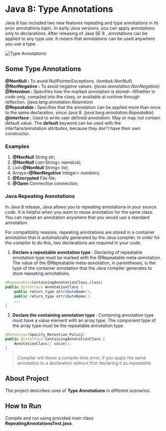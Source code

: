 # Java 8: Type Annotations
Java 8 has included two new features repeating and type annotations in its prior annotations topic. In early Java versions, you can apply annotations only to declarations. After releasing of Java SE 8 , annotations can be applied to any type use. It means that annotations can be used anywhere you use a type.  

![Type Annotations](https://github.com/amanver16/ebooks_cheatsheets/blob/master/Images/Type%20Annotations%20Java%208.jpg) 

## Some Type Annotations
**@NonNull :** To avoid NullPointerExceptions. (*lombok.NonNull*)  
**@NonNegative :** To avoid negative values. (*javax.annotation.NonNegative*)  
**@Retention :** Specifies how the marked annotation is stored—Whether in code only, compiled into the class, or available at runtime through reflection. (*java.lang.annotation.Retention*)  
**@Repeatable :** Specifies that the annotation can be applied more than once to the same declaration, since Java 8. (*java.lang.annotation.Repeatable*)  
**@interface :** Used to write user defined annotation. May or may not contain default value. The **default** keyword can be used with the interface/annotation attributes, because they don't have their own constructor.  

### Examples

1. **@NonNull** String str;  
2. **@NonNull** List\<String> nameList;
3. List\<**@NonNull** String> list;
4. Arrays\<**@NonNegative** Integer> numbers;
5. **@Encrypted** File file;
6. **@Open** Connection connection; 

### Java Repeating Annotations
In Java 8 release, Java allows you to repeating annotations in your source code. It is helpful when you want to reuse annotation for the same class. You can repeat an annotation anywhere that you would use a standard annotation.

For compatibility reasons, repeating annotations are stored in a container annotation that is automatically generated by the Java compiler. In order for the compiler to do this, two declarations are required in your code.

1. **Declare a repeatable annotation type** : Declaring of repeatable annotation type must be marked with the @Repeatable meta-annotation. The value of the @Repeatable meta-annotation, in parentheses, is the type of the container annotation that the Java compiler generates to store repeating annotations.  

```java
@Repeatable(ContainingAnnotationClass.class)
public @interface AnnotationClass {
    public return_type attributeName();
    public return_type attributeName();
    ...
}
```
2. **Declare the containing annotation type** : Containing annotation type must have a value element with an array type. The component type of the array type must be the repeatable annotation type.  

```java
@Retention(Specify_Retention_Policy)
public @interface ContainingAnnotationClass {
    AnnotationClass[] value();
}
```

> Compiler will throw a compile-time error, if you apply the same annotation to a declaration without first declaring it as repeatable.
    
## About Project
The project describes uses of **Type Annotations** in different scenarios.  

## How to Run 
Compile and run using provided main class **RepeatingAnnotationsTest.java**.  
